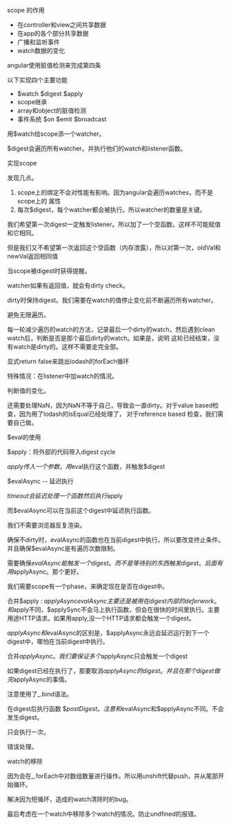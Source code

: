 scope 的作用
+ 在controller和view之间共享数据
+ 在app的各个部分共享数据
+ 广播和监听事件
+ watch数据的变化

angular使用脏值检测来完成第四条

以下实现四个主要功能

+ $watch $digest $apply
+ scope继承
+ array和object的脏值检测
+ 事件系统 $on $emit $broadcast


用$watch给scope添一个watcher。



$digest会遍历所有watcher。并执行他们的watch和listener函数。

实现scope

发现几点。

1. scope上的绑定不会对性能有影响。因为angular会遍历watches，而不是scope上的
属性
2. 每次$digest，每个watcher都会被执行。所以watcher的数量是关键。

我们希望第一次digest一定触发listener。所以加了一个空函数。这样不可能赋值和它相同。

但是我们又不希望第一次返回这个空函数（内存泄露），所以对第一次，oldVal和newVal返回相同值

当scope被digest时获得提醒。

watcher如果有返回值，就会有dirty check。

dirty时保持digest。我们需要在watch的值停止变化前不断遍历所有watcher。

避免无限遍历。

每一轮减少遍历的watch的方法，记录最后一个dirty的watch，然后遇到clean watch后，判断是否是那个最后dirty的watch。如果是，说明
这轮已经结束，没有watch是dirty的。这样不需要走完全部。

显式return false来跳出lodash的forEach循环


特殊情况：在listener中加watch的情况。

判断值的变化。


还需要处理NaN，因为NaN不等于自己，导致会一直dirty。对于value based检查，因为用了lodash的isEqual已经处理了，
对于reference based 检查，我们需要自己做。

$eval的使用

$apply：将外部的代码带入digest cycle

$apply传入一个参数，用$eval执行这个函数，并触发$digest

$evalAsync -- 延迟执行

$timeout会延迟处理一个函数然后执行$apply

而$evalAsync可以在当前这个digest中延迟执行函数。

我们不需要浏览器反复渲染。


确保不dirty时，evalAsync的函数也在当前digest中执行。所以要改变终止条件。并且确保$evalAsync是有遍历次数限制。

需要确保$evalAsync能触发一个digest。而不是等待别的东西触发digest。后面有用$applyAsync。那个更好。

我们需要scope有一个phase，来确定现在是否在digest中。

合并$apply : $applyAsync
evalAsync主要还是被用在digest内部的defer work。
和$apply不同，$applySync不会马上执行函数，但会在很快的时间里执行。主要用途HTTP请求。如果用apply,没一个HTTP请求都会触发一个digest。

$applyAsync和$evalAsync的区别是，$applyAsync永远会延迟运行到下一个digest中，哪怕在当前digest中执行。

合并$applyAsync。我们要保证多个$applyAsync只会触发一个digest

如果digest已经在执行了，那要取消$applyAsync的digest。并且在那个digest做完$applyAsync的事情。

注意使用了_.bind语法。

在digest后执行函数 $$postDigest 。注意和$evalAsync和$applyAsync不同。不会发生digest。

只会执行一次。

错误处理。

watch的移除

因为会在_.forEach中对数组数量进行操作。所以用unshift代替push，并从尾部开始循环。

解决因为短循环，造成的watch清除时的bug。

最后考虑在一个watch中移除多个watch的情况。防止undfined的报错。










